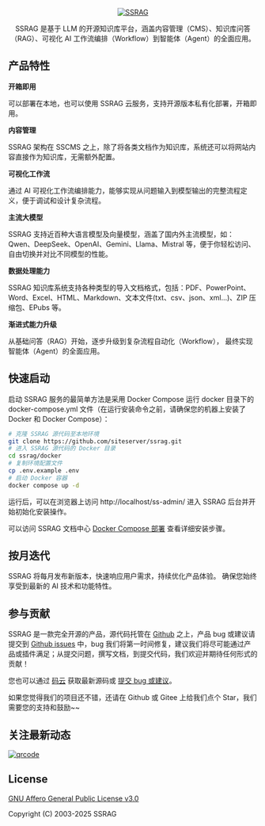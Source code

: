 <p align="center">
  <a href="https://ssrag.com" target="_blank"><img style="max-width: 500px" src="https://ssrag.com/images/logo/logo.png" alt="SSRAG"></a>
</p>
<p align="center">
    SSRAG 是基于 LLM 的开源知识库平台，涵盖内容管理（CMS）、知识库问答（RAG）、可视化 AI 工作流编排（Workflow）到智能体（Agent）的全面应用。
</p>

## 产品特性

**开箱即用**

可以部署在本地，也可以使用 SSRAG 云服务，支持开源版本私有化部署，开箱即用。

**内容管理**

SSRAG 架构在 SSCMS 之上，除了将各类文档作为知识库，系统还可以将网站内容直接作为知识库，无需额外配置。

**可视化工作流**

通过 AI 可视化工作流编排能力，能够实现从问题输入到模型输出的完整流程定义，便于调试和设计复杂流程。

**主流大模型**

SSRAG 支持近百种大语言模型及向量模型，涵盖了国内外主流模型，如：Qwen、DeepSeek、OpenAI、Gemini、Llama、Mistral 等，便于你轻松访问、自由切换并对比不同模型的性能。

**数据处理能力**

SSRAG 知识库系统支持各种类型的导入文档格式，包括：PDF、PowerPoint、Word、Excel、HTML、Markdown、文本文件(txt、csv、json、xml...)、ZIP 压缩包、EPubs 等。

**渐进式能力升级**

从基础问答（RAG）开始，逐步升级到复杂流程自动化（Workflow）， 最终实现智能体（Agent）的全面应用。

## 快速启动

启动 SSRAG 服务的最简单方法是采用 Docker Compose 运行 docker 目录下的 docker-compose.yml 文件（在运行安装命令之前，请确保您的机器上安装了 Docker 和 Docker Compose）：

```sh
# 克隆 SSRAG 源代码至本地环境
git clone https://github.com/siteserver/ssrag.git
# 进入 SSRAG 源代码的 Docker 目录
cd ssrag/docker
# 复制环境配置文件
cp .env.example .env
# 启动 Docker 容器
docker compose up -d
```

运行后，可以在浏览器上访问 http://localhost/ss-admin/ 进入 SSRAG 后台并开始初始化安装操作。

可以访问 SSRAG 文档中心 [Docker Compose 部署](https://ssrag.com/docs/getting-started/community/docker-compose.html) 查看详细安装步骤。

## 按月迭代

SSRAG 将每月发布新版本，快速响应用户需求，持续优化产品体验。 确保您始终享受到最新的 AI 技术和功能特性。

## 参与贡献

SSRAG 是一款完全开源的产品，源代码托管在 [Github](https://github.com/siteserver/ssrag) 之上，产品 bug 或建议请提交到 [Github issues](https://github.com/siteserver/ssrag/issues/) 中，bug 我们将第一时间修复，建议我们将尽可能通过产品或插件满足；从提交问题，撰写文档，到提交代码，我们欢迎并期待任何形式的贡献！

您也可以通过 [码云](https://gitee.com/siteserver/ssrag) 获取最新源码或 [提交 bug 或建议](https://gitee.com/siteserver/ssrag/issues)。

如果您觉得我们的项目还不错，还请在 Github 或 Gitee 上给我们点个 Star，我们需要您的支持和鼓励~~

## 关注最新动态

[![qrcode](https://sscms.com/assets/images/qrcode_for_wx.jpg)](https://ssrag.com/)

## License

[GNU Affero General Public License v3.0](LICENSE)

Copyright (C) 2003-2025 SSRAG
